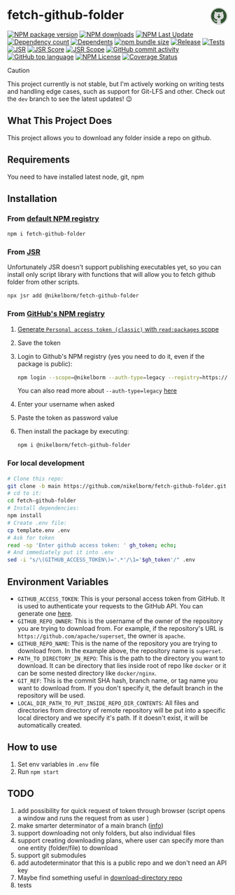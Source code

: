 # <img src="https://raw.githubusercontent.com/nikelborm/fetch-github-folder/refs/heads/main/assets/logo.png" align="right" width="40px" height="40px"/> fetch-github-folder

[![NPM package version](https://badge.fury.io/js/fetch-github-folder.svg)](https://www.npmjs.com/package/fetch-github-folder)
[![NPM downloads](https://img.shields.io/npm/dm/fetch-github-folder.svg?style=flat)](https://npmjs.org/package/fetch-github-folder)
[![NPM Last Update](https://img.shields.io/npm/last-update/fetch-github-folder)](https://npmjs.org/package/fetch-github-folder)
[![Dependency count](https://badgen.net/bundlephobia/dependency-count/fetch-github-folder)](https://www.npmjs.com/package/fetch-github-folder?activeTab=dependencies)
[![Dependents](https://badgen.net/npm/dependents/fetch-github-folder)](https://www.npmjs.com/package/fetch-github-folder?activeTab=dependents)
[![npm bundle size](https://img.shields.io/bundlephobia/minzip/fetch-github-folder)](https://bundlephobia.com/package/fetch-github-folder)
[![Release](https://github.com/nikelborm/fetch-github-folder/actions/workflows/release.yml/badge.svg)](https://github.com/nikelborm/fetch-github-folder/actions/workflows/release.yml)
[![Tests](https://github.com/nikelborm/fetch-github-folder/actions/workflows/test.yml/badge.svg)](https://github.com/nikelborm/fetch-github-folder/actions/workflows/test.yml)
[![JSR](https://jsr.io/badges/@nikelborm/fetch-github-folder)](https://jsr.io/@nikelborm/fetch-github-folder)
[![JSR Score](https://jsr.io/badges/@nikelborm/fetch-github-folder/score)](https://jsr.io/@nikelborm/fetch-github-folder)
[![JSR Scope](https://jsr.io/badges/@nikelborm)](https://jsr.io/@nikelborm)
[![GitHub commit activity](https://img.shields.io/github/commit-activity/m/nikelborm/fetch-github-folder)](https://github.com/nikelborm/fetch-github-folder/pulse)
[![GitHub top language](https://img.shields.io/github/languages/top/nikelborm/fetch-github-folder)](https://github.com/nikelborm/fetch-github-folder)
[![NPM License](https://img.shields.io/npm/l/fetch-github-folder)](https://github.com/nikelborm/fetch-github-folder?tab=MIT-1-ov-file)
[![Coverage Status](https://coveralls.io/repos/github/nikelborm/fetch-github-folder/badge.svg?branch=main)](https://coveralls.io/github/nikelborm/fetch-github-folder?branch=main)
<!-- ![npms.io](https://img.shields.io/npms-io/final-score/fetch-github-folder) -->
<!-- [![Conventional Commits](https://img.shields.io/badge/Conventional%20Commits-1.0.0-yellow.svg)](https://conventionalcommits.org) -->

> [!CAUTION]
>
> This project currently is not stable, but I'm actively working on writing tests and handling edge cases, such as support for Git-LFS and other.
> Check out the `dev` branch to see the latest updates! 😉

## What This Project Does

This project allows you to download any folder inside a repo on github.

## Requirements

You need to have installed latest node, git, npm

## Installation

### From [default NPM registry](https://www.npmjs.com/package/fetch-github-folder)

```bash
npm i fetch-github-folder
```

### From [JSR](https://jsr.io/@nikelborm/fetch-github-folder)

Unfortunately JSR doesn't support publishing executables yet, so you can install only script library with functions that will allow you to fetch github folder from other scripts.

```bash
npx jsr add @nikelborm/fetch-github-folder
```

### From [GitHub's NPM registry](https://github.com/nikelborm/fetch-github-folder/pkgs/npm/fetch-github-folder)

1. [Generate `Personal access token (classic)` with `read:packages` scope](https://github.com/settings/tokens/new?description=Install%20packages%20from%20GitHub%20NPM%20registry&scopes=read:packages&default_expires_at=none)
2. Save the token
3. Login to Github's NPM registry (yes you need to do it, even if the package is public):

    ```bash
    npm login --scope=@nikelborm --auth-type=legacy --registry=https://npm.pkg.github.com
    ```

    You can also read more about `--auth-type=legacy` [here](https://docs.github.com/en/packages/working-with-a-github-packages-registry/working-with-the-npm-registry#authenticating-with-a-personal-access-token)
4. Enter your username when asked
5. Paste the token as password value
6. Then install the package by executing:

    ```bash
    npm i @nikelborm/fetch-github-folder
    ```

### For local development

```bash
# Clone this repo:
git clone -b main https://github.com/nikelborm/fetch-github-folder.git
# cd to it:
cd fetch-github-folder
# Install dependencies:
npm install
# Create .env file:
cp template.env .env
# Ask for token
read -sp 'Enter github access token: ' gh_token; echo;
# And immediately put it into .env
sed -i "s/\(GITHUB_ACCESS_TOKEN\)='.*'/\1='$gh_token'/" .env
```

## Environment Variables

- `GITHUB_ACCESS_TOKEN`: This is your personal access token from GitHub. It is used to authenticate your requests to the GitHub API. You can generate one [here](https://github.com/settings/tokens/new?description=Read%20repo%20contents%20access%20to%20fetch-github-folder&scopes=public_repo&default_expires_at=none).
- `GITHUB_REPO_OWNER`: This is the username of the owner of the repository you are trying to download from. For example, if the repository's URL is `https://github.com/apache/superset`, the owner is `apache`.
- `GITHUB_REPO_NAME`: This is the name of the repository you are trying to download from. In the example above, the repository name is `superset`.
- `PATH_TO_DIRECTORY_IN_REPO`: This is the path to the directory you want to download. It can be directory that lies inside root of repo like `docker` or it can be some nested directory like `docker/nginx`.
- `GIT_REF`: This is the commit SHA hash, branch name, or tag name you want to download from. If you don't specify it, the default branch in the repository will be used.
- `LOCAL_DIR_PATH_TO_PUT_INSIDE_REPO_DIR_CONTENTS`: All files and directories from directory of remote repository will be put into a specific local directory and we specify it's path. If it doesn't exist, it will be automatically created.

## How to use

1. Set env variables in `.env` file
2. Run `npm start`

## TODO

1. add possibility for quick request of token through browser (script opens a window and runs the request from as user )
2. make smarter determinator of a main branch ([info](https://chatgpt.com/share/675f3a23-2638-800d-a5ea-3873f01aad0a))
3. support downloading not only folders, but also individual files
4. support creating downloading plans, where user can specify more than one entity (folder/file) to download
5. support git submodules
6. add autodeterminator that this is a public repo and we don't need an API key
7. Maybe find something useful in [download-directory repo](https://github.com/download-directory/download-directory.github.io/)
8. tests
